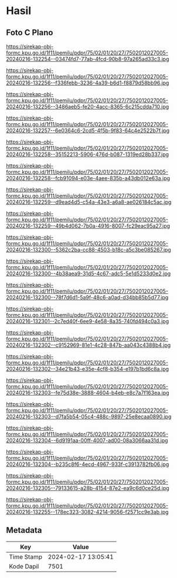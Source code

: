 # Hasil

## Foto C Plano

https://sirekap-obj-formc.kpu.go.id/1f11/pemilu/pdpr/75/02/01/20/27/7502012027005-20240216-132254--03474fd7-77ab-4fcd-90b8-97a265ad33c3.jpg

https://sirekap-obj-formc.kpu.go.id/1f11/pemilu/pdpr/75/02/01/20/27/7502012027005-20240216-132256--f336febb-3236-4a39-b6d1-f8879d58bb96.jpg

https://sirekap-obj-formc.kpu.go.id/1f11/pemilu/pdpr/75/02/01/20/27/7502012027005-20240216-132256--3486aeb5-fe20-4acc-8365-6c215cdda710.jpg

https://sirekap-obj-formc.kpu.go.id/1f11/pemilu/pdpr/75/02/01/20/27/7502012027005-20240216-132257--6e0364c6-2cd5-4f5b-9f83-64c4e2522b7f.jpg

https://sirekap-obj-formc.kpu.go.id/1f11/pemilu/pdpr/75/02/01/20/27/7502012027005-20240216-132258--35152213-5906-476d-b087-1319ed28b337.jpg

https://sirekap-obj-formc.kpu.go.id/1f11/pemilu/pdpr/75/02/01/20/27/7502012027005-20240216-132258--fcb91094-e03e-4aee-835b-a43db012e63a.jpg

https://sirekap-obj-formc.kpu.go.id/1f11/pemilu/pdpr/75/02/01/20/27/7502012027005-20240216-132259--d9ead4d5-c54a-43e3-a6a8-ae026184c5ac.jpg

https://sirekap-obj-formc.kpu.go.id/1f11/pemilu/pdpr/75/02/01/20/27/7502012027005-20240216-132259--49b4d062-7b0a-4916-8007-fc29eac95a27.jpg

https://sirekap-obj-formc.kpu.go.id/1f11/pemilu/pdpr/75/02/01/20/27/7502012027005-20240216-132300--5362c2ba-cc88-4503-b18c-a5c3be085267.jpg

https://sirekap-obj-formc.kpu.go.id/1f11/pemilu/pdpr/75/02/01/20/27/7502012027005-20240216-132300--4b38aea9-31d5-4c67-adc5-5e1d5233d0e2.jpg

https://sirekap-obj-formc.kpu.go.id/1f11/pemilu/pdpr/75/02/01/20/27/7502012027005-20240216-132300--78f7d6d1-5a9f-48c6-a0ad-d34bb85b5d77.jpg

https://sirekap-obj-formc.kpu.go.id/1f11/pemilu/pdpr/75/02/01/20/27/7502012027005-20240216-132301--2c7ed40f-6ee9-4e58-8a35-740fd494c0a3.jpg

https://sirekap-obj-formc.kpu.go.id/1f11/pemilu/pdpr/75/02/01/20/27/7502012027005-20240216-132302--c9152969-81e1-4c28-847b-aa043c4388b4.jpg

https://sirekap-obj-formc.kpu.go.id/1f11/pemilu/pdpr/75/02/01/20/27/7502012027005-20240216-132302--34e21b43-e35e-4cf8-b354-e197b1bd6c8a.jpg

https://sirekap-obj-formc.kpu.go.id/1f11/pemilu/pdpr/75/02/01/20/27/7502012027005-20240216-132303--fe75d38e-3888-4604-b4eb-e8c7a7f163ea.jpg

https://sirekap-obj-formc.kpu.go.id/1f11/pemilu/pdpr/75/02/01/20/27/7502012027005-20240216-132303--d7fa5b54-05c4-488c-9897-25e8ecaa0890.jpg

https://sirekap-obj-formc.kpu.go.id/1f11/pemilu/pdpr/75/02/01/20/27/7502012027005-20240216-132304--6d9191aa-00ff-4007-ad00-08a3066aa31d.jpg

https://sirekap-obj-formc.kpu.go.id/1f11/pemilu/pdpr/75/02/01/20/27/7502012027005-20240216-132304--b235c8f6-4ecd-4967-933f-c3913782fb06.jpg

https://sirekap-obj-formc.kpu.go.id/1f11/pemilu/pdpr/75/02/01/20/27/7502012027005-20240216-132305--79133615-a28b-4154-87e2-ea9c6d0ce25d.jpg

https://sirekap-obj-formc.kpu.go.id/1f11/pemilu/pdpr/75/02/01/20/27/7502012027005-20240216-132255--178ec323-3082-4214-9056-f2571cc9e3ab.jpg


## Metadata

| Key        | Value               |
| ---------- | ------------------- |
| Time Stamp | 2024-02-17 13:05:41 |
| Kode Dapil | 7501                |



